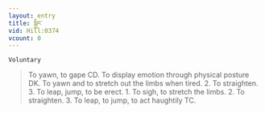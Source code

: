 ```yaml
---
layout: entry
title: སྒྱིང་
vid: Hill:0374
vcount: 0
---
```

`Voluntary` 
> To yawn, to gape CD\.
 To display emotion through physical posture DK\.
 To yawn and to stretch out the limbs when tired\.
 2\.
 To straighten\.
 3\.
 To leap, jump, to be erect\.
 1\.
 To sigh, to stretch the limbs\.
 2\.
 To straighten\.
 3\.
 To leap, to jump, to act haughtily TC\.

